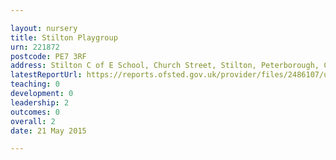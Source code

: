 ```yaml
---

layout: nursery
title: Stilton Playgroup
urn: 221872
postcode: PE7 3RF
address: Stilton C of E School, Church Street, Stilton, Peterborough, Cambridgeshire, PE7 3RF
latestReportUrl: https://reports.ofsted.gov.uk/provider/files/2486107/urn/221872.pdf
teaching: 0
development: 0
leadership: 2
outcomes: 0
overall: 2
date: 21 May 2015

---
```

